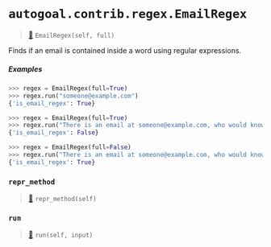 # `autogoal.contrib.regex.EmailRegex`

> [📝](https://github.com/autogal/autogoal/blob/main/autogoal/contrib/regex/__init__.py#L103)
> `EmailRegex(self, full)`

Finds if an email is contained inside a word using regular expressions.

##### Examples

```python
>>> regex = EmailRegex(full=True)
>>> regex.run("someone@example.com")
{'is_email_regex': True}

>>> regex = EmailRegex(full=True)
>>> regex.run("There is an email at someone@example.com, who would know?")
{'is_email_regex': False}

>>> regex = EmailRegex(full=False)
>>> regex.run("There is an email at someone@example.com, who would know?")
{'is_email_regex': True}

```
### `repr_method`

> [📝](https://github.com/autogoal/autogoal/blob/main/autogoal/utils/__init__.py#L87)
> `repr_method(self)`

### `run`

> [📝](https://github.com/autogoal/autogoal/blob/main/autogoal/contrib/regex/__init__.py#L18)
> `run(self, input)`

